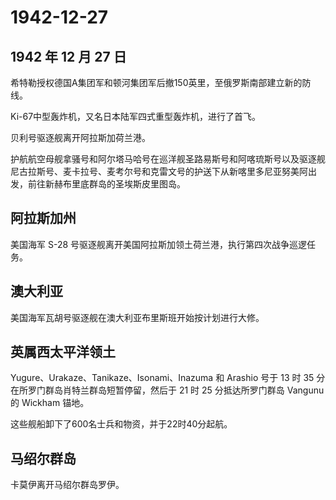 # 1942-12-27

## 1942 年 12 月 27 日

希特勒授权德国A集团军和顿河集团军后撤150英里，至俄罗斯南部建立新的防线。

Ki-67中型轰炸机，又名日本陆军四式重型轰炸机，进行了首飞。

贝利号驱逐舰离开阿拉斯加荷兰港。

护航航空母舰拿骚号和阿尔塔马哈号在巡洋舰圣路易斯号和阿喀琉斯号以及驱逐舰尼古拉斯号、麦卡拉号、麦考尔号和克雷文号的护送下从新喀里多尼亚努美阿出发，前往新赫布里底群岛的圣埃斯皮里图岛。

## 阿拉斯加州

美国海军 S-28
号驱逐舰离开美国阿拉斯加领土荷兰港，执行第四次战争巡逻任务。

## 澳大利亚

美国海军瓦胡号驱逐舰在澳大利亚布里斯班开始按计划进行大修。

## 英属西太平洋领土

Yugure、Urakaze、Tanikaze、Isonami、Inazuma 和 Arashio 号于 13 时 35
分在所罗门群岛肖特兰群岛短暂停留，然后于 21 时 25 分抵达所罗门群岛
Vangunu 的 Wickham 锚地。

这些舰船卸下了600名士兵和物资，并于22时40分起航。

## 马绍尔群岛

卡莫伊离开马绍尔群岛罗伊。


